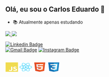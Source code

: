 ## Olá, eu sou o Carlos Eduardo 👋

- 📚 Atualmente apenas estudando

<div>
  <a href="https://github.com/CarlosEduardoVdeOliveira">
  <img height="180em" src="https://github-readme-stats.vercel.app/api?username=CarlosEduardoVdeOliveira&show_icons=true&theme=algolia&include_all_commits=true&count_private=true"/>
  <img height="180em" src="https://github-readme-stats.vercel.app/api/top-langs/?username=CarlosEduardoVdeOliveira&layout=compact&langs_count=7&theme=algolia"/>
    </div>
  
[![Linkedin Badge](https://img.shields.io/badge/-Carlos%20Eduardo-6633cc?style=flat-square&logo=Linkedin&logoColor=white&link=https://www.linkedin.com/in/carloseduardovdeoliveira/)](https://www.linkedin.com/in/carloseduardovdeoliveira/)  
[![Gmail Badge](https://img.shields.io/badge/-vieiradeoliveira70@gmail.com-6633cc?style=flat-square&logo=Gmail&logoColor=white&link=mailto:vieiradeoliveira70@gmail.com)](mailto:vieiradeoliveira70@gmail.com) 
  [![Instagram Badge](https://img.shields.io/badge/-@carlos_eduardo_1_1-6633cc?style=flat-square&labelColor=6633cc&logo=instagram&logoColor=white&link=https://www.instagram.com/carlos_eduardo_1_1/)](https://www.instagram.com/carlos_eduardo_1_1/) 
  
<div style="display: inline_block"><br>
  <img align="center" alt="Rafa-Js" height="30" width="40" src="https://raw.githubusercontent.com/devicons/devicon/master/icons/javascript/javascript-plain.svg">
  <img align="center" alt="Rafa-React" height="30" width="40" src="https://raw.githubusercontent.com/devicons/devicon/master/icons/react/react-original.svg">
  <img align="center" alt="Rafa-HTML" height="30" width="40" src="https://raw.githubusercontent.com/devicons/devicon/master/icons/html5/html5-original.svg">
  <img align="center" alt="Rafa-CSS" height="30" width="40" src="https://raw.githubusercontent.com/devicons/devicon/master/icons/css3/css3-original.svg">
  
</div>

